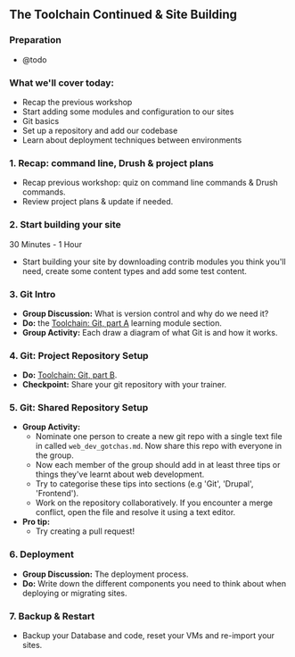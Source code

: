 The Toolchain Continued & Site Building
---------------------------------------

### Preparation

* @todo

### What we'll cover today:

* Recap the previous workshop
* Start adding some modules and configuration to our sites
* Git basics
* Set up a repository and add our codebase
* Learn about deployment techniques between environments

### 1. Recap: command line, Drush & project plans

* Recap previous workshop: quiz on command line commands & Drush commands.
* Review project plans & update if needed.

### 2. Start building your site

30 Minutes - 1 Hour

* Start building your site by downloading contrib modules you think you'll need, create some content types and add some test content.

### 3. Git Intro

* __Group Discussion:__ What is version control and why do we need it?
* __Do:__ the [Toolchain: Git, part A](/toolchain/03_git.md) learning module section.
* __Group Activity:__ Each draw a diagram of what Git is and how it works.

### 4. Git: Project Repository Setup

* __Do:__ [Toolchain: Git, part B](/toolchain/03_git.md).
* __Checkpoint:__ Share your git repository with your trainer.

### 5. Git: Shared Repository Setup

* __Group Activity:__ 
  * Nominate one person to create a new git repo with a single text file in called ```web_dev_gotchas.md```. Now share this repo with everyone in the group.
  * Now each member of the group should add in at least three tips or things they've learnt about web development.
  * Try to categorise these tips into sections (e.g 'Git', 'Drupal', 'Frontend').
  * Work on the repository collaboratively. If you encounter a merge conflict, open the file and resolve it using a text editor.
* __Pro tip:__
  * Try creating a pull request!

### 6. Deployment

* __Group Discussion:__ The deployment process.
* __Do:__ Write down the different components you need to think about when deploying or migrating sites.

### 7. Backup & Restart

* Backup your Database and code, reset your VMs and re-import your sites.
